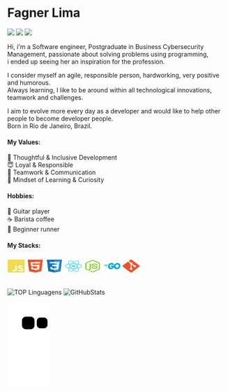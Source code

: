 # Fagner Lima

 <a href="https://instagram.com/nagref.jpeg" target="_blank"><img src="https://img.shields.io/badge/-Instagram-%23E4405F?style=for-the-badge&logo=instagram&logoColor=white"></a>
 <a href="https://www.linkedin.com/in/fagnerrlima" target="_blank"><img src="https://img.shields.io/badge/-LinkedIn-%230077B5?style=for-the-badge&logo=linkedin&logoColor=white"></a> 
 <a href="https://devfagnerlima.com" target="_blank"><img src="https://img.shields.io/badge/WebPage-8A2BE2?&style=for-the-badge&logo=vsco&logoColor=white"></a> 

Hi, i'm a Software engineer,
Postgraduate in Business
Cybersecurity Management,
passionate about solving problems
using programming,<br>
i ended up seeing her
an inspiration for the profession.

I consider myself an agile,
responsible person, hardworking,
very positive and humorous.<br>
Always learning, I like to be around
within all technological innovations,
teamwork and challenges.<br>

I aim to evolve more every day
as a developer and would like to help
other people to become developer people.<br>
Born in Rio de Janeiro, Brazil.


<!-- <img src="https://github.com/demartini/demartini/blob/master/code.gif" width="15%"> -->

#### My Values:

🧠 Thoughtful & Inclusive Development <br/>
😇 Loyal & Responsible<br>
💬 Teamwork & Communication <br/>
🔮 Mindset of Learning & Curiosity

#### Hobbies: 

🎸 Guitar player <br/> 
☕ Barista coffee <br/>
🏃 Beginner runner 

#### My Stacks:


<div>
  <img align="center" alt="Nagref-Js" height="30" width="40" src="https://raw.githubusercontent.com/devicons/devicon/master/icons/javascript/javascript-plain.svg">
  <img align="center" alt="Nagref-HTML" height="30" width="40" src="https://raw.githubusercontent.com/devicons/devicon/master/icons/html5/html5-original.svg">
  <img align="center" alt="Nagref-CSS" height="30" width="40" src="https://raw.githubusercontent.com/devicons/devicon/master/icons/css3/css3-original.svg">
  <img align="center" alt="Nagref-React" height="30" width="40" src="https://raw.githubusercontent.com/devicons/devicon/master/icons/react/react-original.svg">
  <img align="center" alt="Nagref-NodeJS" height="30" width="40" src="https://github.com/devicons/devicon/blob/master/icons/nodejs/nodejs-original.svg">
  <img align="center" alt="Nagref-Golang" height="40" width="40" src="https://github.com/devicons/devicon/blob/master/icons/go/go-original-wordmark.svg">
  <img align="center" alt="Nagref-Git" height="30" width="40" src="https://github.com/devicons/devicon/blob/master/icons/git/git-original.svg">
</div><br/>
<div>
  
 
 ![TOP Linguagens](https://github-readme-stats.vercel.app/api/top-langs/?username=Nagref&layout=compact&theme=omni) ![GitHubStats](https://github-readme-stats.vercel.app/api?username=Nagref&show_icons=true&include_all_commits=true&line_height=20&hide_border=true&theme=omni)
 
 

</div>

 ![Snake animation](https://github.com/Nagref/Nagref/blob/output/github-contribution-grid-snake.svg)
 


